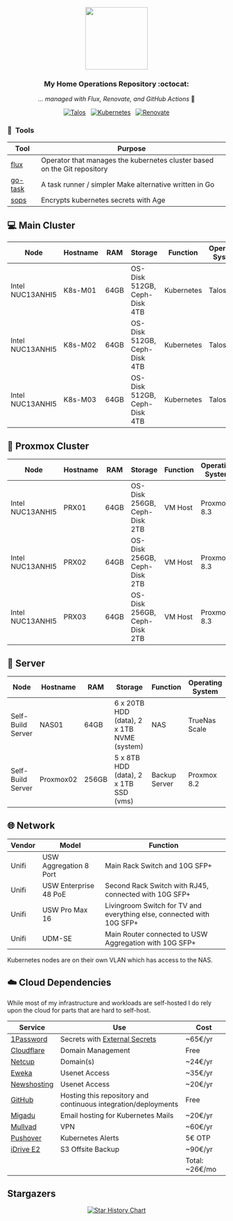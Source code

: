 <div align="center">

<img src="https://avatars.githubusercontent.com/u/44865095?v=4" align="center" width="144px" height="144px"/>

### My Home Operations Repository :octocat:

_... managed with Flux, Renovate, and GitHub Actions_ 🤖

</div>

<div align="center">

[![Talos](https://img.shields.io/endpoint?url=https%3A%2F%2Fraw.githubusercontent.com%2Fdrag0n141%2Fhome-ops%2Fmaster%2Fkubernetes%2Fmain%2Fcluster.env&query=TALOS_VERSION&style=for-the-badge&logo=talos&logoColor=white&color=blue&label=%20)](https://www.talos.dev/)&nbsp;&nbsp;
[![Kubernetes](https://img.shields.io/badge/dynamic/yaml?url=https%3A%2F%2Fraw.githubusercontent.com%2Fdrag0n141%2Fhome-ops%2Fmaster%2Fkubernetes%2Fmain%2Fcluster.env&query=KUBERNETES_VERSION&style=for-the-badge&logo=kubernetes&logoColor=white&label=%20)](https://www.talos.dev/)&nbsp;&nbsp;
[![Renovate](https://img.shields.io/github/actions/workflow/status/drag0n141/home-ops/renovate.yaml?branch=master&label=&logo=renovatebot&style=for-the-badge&color=blue)](https://github.com/drag0n141/home-ops/actions/workflows/renovate.yaml)

</div>


### :wrench:&nbsp; Tools

| Tool                                                               | Purpose                                                                  |
|--------------------------------------------------------------------|--------------------------------------------------------------------------|
| [flux](https://toolkit.fluxcd.io/)                                 | Operator that manages the kubernetes cluster based on the Git repository |
| [go-task](https://github.com/go-task/task)                         | A task runner / simpler Make alternative written in Go                   |
| [sops](https://github.com/mozilla/sops)                            | Encrypts kubernetes secrets with Age                                     |


## 💻 Main Cluster
| Node             | Hostname | RAM  | Storage                      | Function   | Operating System |
|------------------|----------|------|------------------------------|------------|------------------|
| Intel NUC13ANHI5 | K8s-M01  | 64GB | OS-Disk 512GB, Ceph-Disk 4TB | Kubernetes | Talos            |
| Intel NUC13ANHI5 | K8s-M02  | 64GB | OS-Disk 512GB, Ceph-Disk 4TB | Kubernetes | Talos            |
| Intel NUC13ANHI5 | K8s-M03  | 64GB | OS-Disk 512GB, Ceph-Disk 4TB | Kubernetes | Talos            |

## 💽 Proxmox Cluster
| Node             | Hostname | RAM  | Storage                      | Function | Operating System |
|------------------|----------|------|------------------------------|----------|------------------|
| Intel NUC13ANHI5 | PRX01    | 64GB | OS-Disk 256GB, Ceph-Disk 2TB | VM Host  | Proxmox 8.3      |
| Intel NUC13ANHI5 | PRX02    | 64GB | OS-Disk 256GB, Ceph-Disk 2TB | VM Host  | Proxmox 8.3      |
| Intel NUC13ANHI5 | PRX03    | 64GB | OS-Disk 256GB, Ceph-Disk 2TB | VM Host  | Proxmox 8.3      |

## 💽 Server
| Node              | Hostname  | RAM   | Storage                                                       | Function        | Operating System |
|-------------------|-----------|-------|---------------------------------------------------------------|-----------------|------------------|
| Self-Build Server | NAS01     | 64GB  | 6 x 20TB HDD (data), 2 x 1TB NVME (system)                    | NAS             | TrueNas Scale    |
| Self-Build Server | Proxmox02 | 256GB | 5 x 8TB HDD (data), 2 x 1TB SSD (vms)                         | Backup Server   | Proxmox 8.2      |

## 🌐 Network

| Vendor   | Model                        | Function                                                              |
|----------|------------------------------|-----------------------------------------------------------------------|
| Unifi    | USW Aggregation 8 Port       | Main Rack Switch and 10G SFP+                                         |
| Unifi    | USW Enterprise 48 PoE        | Second Rack Switch with RJ45, connected with 10G SFP+                 |
| Unifi    | USW Pro Max 16               | Livingroom Switch for TV and everything else, connected with 10G SFP+ |
| Unifi    | UDM-SE                       | Main Router connected to USW Aggregation with 10G SFP+                |

Kubernetes nodes are on their own VLAN which has access to the NAS.

## ☁️ Cloud Dependencies

While most of my infrastructure and workloads are self-hosted I do rely upon the cloud for parts that are hard to self-host.

| Service                                            | Use                                                                | Cost           |
|----------------------------------------------------|--------------------------------------------------------------------|----------------|
| [1Password](https://1password.com/)                | Secrets with [External Secrets](https://external-secrets.io/)      | ~65€/yr        |
| [Cloudflare](https://www.cloudflare.com/)          | Domain Management                                                  | Free           |
| [Netcup](https://netcup.eu/)                       | Domain(s)                                                          | ~24€/yr        |
| [Eweka](https://www.eweka.nl/)                     | Usenet Access                                                      | ~35€/yr        |
| [Newshosting](https://www.newshosting.com/)        | Usenet Access                                                      | ~20€/yr        |
| [GitHub](https://github.com/)                      | Hosting this repository and continuous integration/deployments     | Free           |
| [Migadu](https://migadu.com/)                      | Email hosting for Kubernetes Mails                                 | ~20€/yr        |
| [Mullvad](https://mullvad.net/)                    | VPN                                                                | ~60€/yr        |
| [Pushover](https://pushover.net/)                  | Kubernetes Alerts                                                  | 5€ OTP         |
| [iDrive E2](https://www.idrive.com/s3-storage-e2/) | S3 Offsite Backup                                                  | ~90€/yr        |                                                  
|                                                    |                                                                    | Total: ~26€/mo |

## Stargazers

<div align="center">

<a href="https://star-history.com/#buroa/k8s-gitops&Date">
  <picture>
    <source media="(prefers-color-scheme: dark)" srcset="https://api.star-history.com/svg?repos=drag0n141/home-ops&type=Date&theme=dark" />
    <source media="(prefers-color-scheme: light)" srcset="https://api.star-history.com/svg?repos=drag0n141/home-ops&type=Date" />
    <img alt="Star History Chart" src="https://api.star-history.com/svg?repos=drag0n141/home-ops&type=Date" />
  </picture>
</a>

</div>
